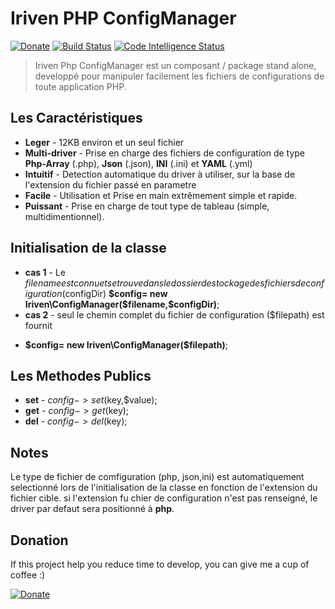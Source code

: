 Iriven PHP ConfigManager
=======
[![Donate](https://img.shields.io/badge/Donate-PayPal-green.svg)](https://www.paypal.com/cgi-bin/webscr?cmd=_s-xclick&hosted_button_id=XDCFPNTKUC4TU)
[![Build Status](https://travis-ci.org/iriven/ConfigManager.svg?branch=master)](https://travis-ci.org/iriven/ConfigManager)
[![Code Intelligence Status](https://scrutinizer-ci.com/g/iriven/ConfigManager/badges/code-intelligence.svg?b=master)](https://scrutinizer-ci.com/code-intelligence)

>Iriven Php ConfigManager est un composant / package stand alone, developpé pour manipuler facilement 
les fichiers de configurations de  toute application PHP.

## Les Caractéristiques
* **Leger** - 12KB environ et un seul fichier
* **Multi-driver** - Prise en charge des fichiers de configuration de type **Php-Array** (.php), **Json** (.json), **INI** (.ini) et **YAML** (.yml)
* **Intuitif** - Detection automatique du driver à utiliser, sur la base de l'extension du fichier passé en parametre
* **Facile** - Utilisation et Prise en main extrêmement simple et rapide.
* **Puissant** - Prise en charge de tout type de tableau (simple, multidimentionnel).

## Initialisation de la classe
* **cas 1** - Le $filename est connu et se trouve dans le dossier de stockage des fichiers de configuration ($configDir)
 **$config= new Iriven\ConfigManager($filename,$configDir)**;
* **cas 2** - seul le chemin complet du fichier de configuration ($filepath) est fournit
 + **$config= new Iriven\ConfigManager($filepath)**;

## Les Methodes Publics
* **set** - $config->set($key,$value);
* **get** - $config->get($key);
* **del** - $config->del($key);

## Notes
Le type de fichier de comfiguration (php, json,ini) est automatiquement selectionné lors de l'initialisation de la classe en fonction de l'extension du fichier cible. si l'extension fu chier de configuration n'est pas renseigné, le driver par defaut sera positionné à **php**.

## Donation

If this project help you reduce time to develop, you can give me a cup of coffee :)

[![Donate](https://img.shields.io/badge/Donate-PayPal-green.svg)](https://www.paypal.com/cgi-bin/webscr?cmd=_s-xclick&hosted_button_id=XDCFPNTKUC4TU)

